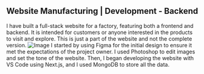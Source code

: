 ## Website Manufacturing | Development - Backend
I have built a full-stack website for a factory, featuring both a frontend and backend. It is intended for customers or anyone interested in the products to visit and explore. This is just a part of the website and not the complete version.
![Image](https://github.com/user-attachments/assets/5c05c793-0b54-4e83-af5e-eef1f92928e4)
I started by using Figma for the initial design to ensure it met the expectations of the project owner. I used Photoshop to edit images and set the tone of the website. Then, I began developing the website with VS Code using Next.js, and I used MongoDB to store all the data.

